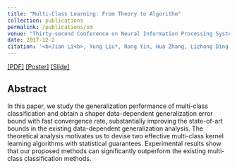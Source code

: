```yaml
---
title: "Multi-Class Learning: From Theory to Algorithm"
collection: publications
permalink: /publications/sm
venue: "Thirty-second Conference on Neural Information Processing Systems (NIPS 2018)"
date: 2017-12-2
citation: '<b>Jian Li<b>, Yong Liu*, Rong Yin, Hua Zhang, Lizhong Ding, Weiping Wang. <i>Thirty-second Conference on Neural Information Processing Systems.</i> <b>NIPS 2018</b>.'
---
```

[[PDF]](http://superlj666.github.io/files/mc.pdf)
[[Poster]](http://superlj666.github.io/files/mc_poster.pdf)
[[Slide]](http://superlj666.github.io/files/mc_presentation.pptx)

## Abstract
In this paper, we study the generalization performance of multi-class classification and obtain a shaper data-dependent generalization error bound with fast convergence rate, substantially improving the state-of-art bounds in the existing data-dependent generalization analysis. The theoretical analysis motivates us to devise two effective multi-class kernel learning algorithms with statistical guarantees. Experimental results show that our proposed methods can significantly outperform the existing multi-class classification methods.
